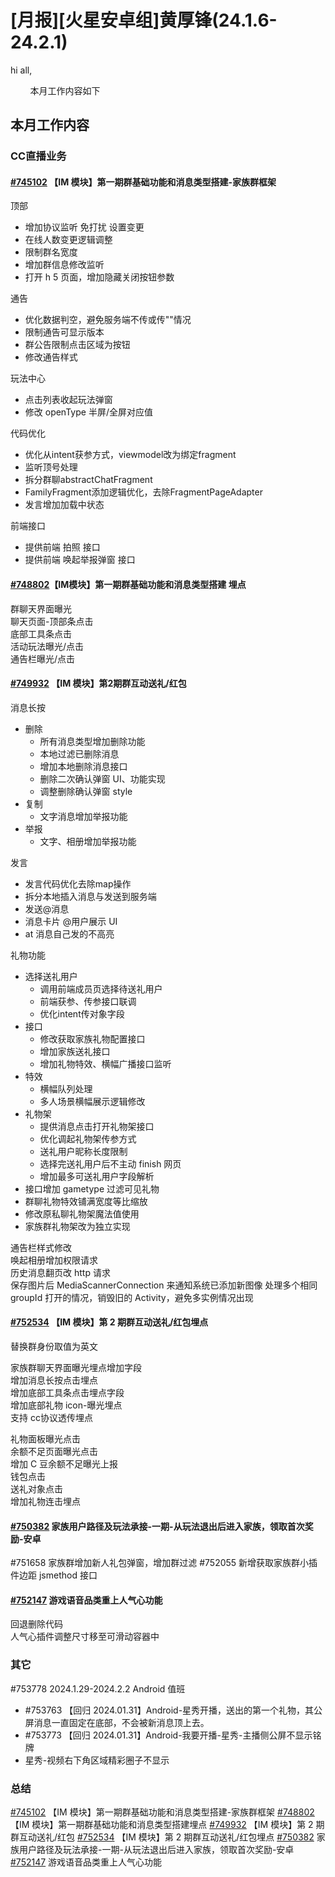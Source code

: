 # [月报][火星安卓组]黄厚锋(24.1.6-24.2.1)

hi all,

        本月工作内容如下


## 本月工作内容

### CC直播业务


#### [#745102](https://icc.pm.netease.com/v6/issues/745102) 【IM 模块】第一期群基础功能和消息类型搭建-家族群框架

顶部
- 增加协议监听 免打扰 设置变更
- 在线人数变更逻辑调整
- 限制群名宽度
- 增加群信息修改监听
- 打开 h 5 页面，增加隐藏关闭按钮参数
 
通告
- 优化数据判空，避免服务端不传或传""情况
- 限制通告可显示版本
- 群公告限制点击区域为按钮
- 修改通告样式

玩法中心
- 点击列表收起玩法弹窗
- 修改 openType 半屏/全屏对应值

代码优化
- 优化从intent获参方式，viewmodel改为绑定fragment
- 监听顶号处理
- 拆分群聊abstractChatFragment
- FamilyFragment添加逻辑优化，去除FragmentPageAdapter
- 发言增加加载中状态

前端接口
- 提供前端 拍照 接口
- 提供前端 唤起举报弹窗 接口

#### [#748802](https://icc.pm.netease.com/v6/issues/748802)【IM模块】第一期群基础功能和消息类型搭建 埋点

群聊天界面曝光  
聊天页面-顶部条点击  
底部工具条点击  
活动玩法曝光/点击  
通告栏曝光/点击



#### [#749932](https://icc.pm.netease.com/v6/issues/749932) 【IM 模块】第2期群互动送礼/红包

消息长按
- 删除
    - 所有消息类型增加删除功能
    - 本地过滤已删除消息
    - 增加本地删除消息接口
    - 删除二次确认弹窗 UI、功能实现
    - 调整删除确认弹窗 style
- 复制
    - 文字消息增加举报功能
- 举报
    - 文字、相册增加举报功能

发言
- 发言代码优化去除map操作
- 拆分本地插入消息与发送到服务端
- 发送@消息
- 消息卡片 @用户展示 UI
- at 消息自己发的不高亮

礼物功能
- 选择送礼用户
    - 调用前端成员页选择待送礼用户
    - 前端获参、传参接口联调
    - 优化intent传对象字段
- 接口
    - 修改获取家族礼物配置接口
    - 增加家族送礼接口
    - 增加礼物特效、横幅广播接口监听
- 特效
    - 横幅队列处理
    - 多人场景横幅展示逻辑修改
- 礼物架
	- 提供消息点击打开礼物架接口
	- 优化调起礼物架传参方式
	- 送礼用户昵称长度限制
	- 选择完送礼用户后不主动 finish 网页
	- 增加最多可送礼用户字段解析
- 接口增加 gametype 过滤可见礼物
- 群聊礼物特效铺满宽度等比缩放
- 修改原私聊礼物架魔法值使用
- 家族群礼物架改为独立实现

通告栏样式修改  
唤起相册增加权限请求  
历史消息翻页改 http 请求  
保存图片后 MediaScannerConnection 来通知系统已添加新图像
处理多个相同 groupId 打开的情况，销毁旧的 Activity，避免多实例情况出现

#### [#752534](https://icc.pm.netease.com/v6/issues/752534) 【IM 模块】第 2 期群互动送礼/红包埋点
替换群身份取值为英文

家族群聊天界面曝光埋点增加字段  
增加消息长按点击埋点  
增加底部工具条点击埋点字段  
增加底部礼物 icon-曝光埋点  
支持 cc协议透传埋点

礼物面板曝光点击  
余额不足页面曝光点击  
增加 C 豆余额不足曝光上报  
钱包点击  
送礼对象点击  
增加礼物连击埋点

#### [#750382](https://icc.pm.netease.com/v6/issues/750382) 家族用户路径及玩法承接-一期-从玩法退出后进入家族，领取首次奖励-安卓

#751658 家族群增加新人礼包弹窗，增加群过滤
#752055 新增获取家族群小插件边距 jsmethod 接口


#### [#752147](https://icc.pm.netease.com/v6/issues/#752147) 游戏语音品类重上人气心功能

回退删除代码  
人气心插件调整尺寸移至可滑动容器中

### 其它

#753778 2024.1.29-2024.2.2 Android 值班
- #753763 【回归 2024.01.31】Android-星秀开播，送出的第一个礼物，其公屏消息一直固定在底部，不会被新消息顶上去。
- #753773 【回归 2024.01.31】Android-我要开播-星秀-主播侧公屏不显示铭牌
- 星秀-视频右下角区域精彩圈子不显示


### 总结

[#745102](https://icc.pm.netease.com/v6/issues/745102) 【IM 模块】第一期群基础功能和消息类型搭建-家族群框架
[#748802](https://icc.pm.netease.com/v6/issues/748802) 【IM 模块】第一期群基础功能和消息类型搭建埋点
[#749932](https://icc.pm.netease.com/v6/issues/749932) 【IM 模块】第 2 期群互动送礼/红包
[#752534](https://icc.pm.netease.com/v6/issues/752534) 【IM 模块】第 2 期群互动送礼/红包埋点
[#750382](https://icc.pm.netease.com/v6/issues/750382) 家族用户路径及玩法承接-一期-从玩法退出后进入家族，领取首次奖励-安卓
[#752147](https://icc.pm.netease.com/v6/issues/#752147) 游戏语音品类重上人气心功能
